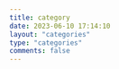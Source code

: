 ```yaml
---
title: category
date: 2023-06-10 17:14:10
layout: "categories"
type: "categories"
comments: false
---
```

